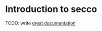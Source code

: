 # Introduction to secco

TODO: write [great documentation](http://jacobian.org/writing/what-to-write/)
